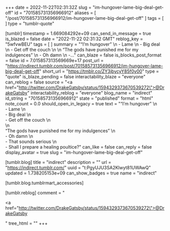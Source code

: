 +++
date = 2022-11-22T02:31:32Z
slug = "im-hungover-lame-big-deal-get-off"
id = "701585731356966912"
aliases = [ "/post/701585731356966912/im-hungover-lame-big-deal-get-off" ]
tags = [ ]
type = "tumblr-quote"

[tumblr]
timestamp = 1.669084292e+09
can_send_in_message = true
is_blazed = false
date = "2022-11-22 02:31:32 GMT"
reblog_key = "5wfvwBEU"
tags = [ ]
summary = "“I’m hungover” \n - Lame \n - Big deal \n - Get off the couch \n \n “The gods have punished me for my indulgences” \n - Oh damn \n -..."
can_blaze = false
is_blocks_post_format = false
id = 7.015857313569669e+17
post_url = "https://indirect.tumblr.com/post/701585731356966912/im-hungover-lame-big-deal-get-off"
short_url = "https://tmblr.co/ZY3jbycyY85f0y00"
type = "quote"
is_blaze_pending = false
interactability_blaze = "everyone"
can_reblog = false
source = "<a href=\"http://twitter.com/DrakeGatsby/status/1594329373670539272\">@DrakeGatsby</a>"
interactability_reblog = "everyone"
blog_name = "indirect"
id_string = "701585731356966912"
state = "published"
format = "html"
note_count = 0.0
should_open_in_legacy = true
text = "“I’m hungover” \n<br/>- Lame \n<br/>- Big deal \n<br/>- Get off the couch \n<br/>\n<br/>“The gods have punished me for my indulgences” \n<br/>- Oh damn \n<br/>- That sounds serious \n<br/>- Shall I prepare a healing poultice?"
can_like = false
can_reply = false
display_avatar = true
slug = "im-hungover-lame-big-deal-get-off"

[tumblr.blog]
title = "indirect"
description = ""
url = "https://indirect.tumblr.com/"
uuid = "t:PgyUJU3SA2Klwyt81UWAwQ"
updated = 1.738205153e+09
can_show_badges = true
name = "indirect"

[tumblr.blog.tumblrmart_accessories]

[tumblr.reblog]
comment = "<p><a href=\"http://twitter.com/DrakeGatsby/status/1594329373670539272\">@DrakeGatsby</a></p>"
tree_html = ""
+++
